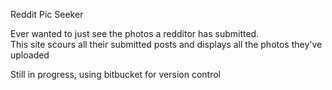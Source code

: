 Reddit Pic Seeker

Ever wanted to just see the photos a redditor has submitted.  
This site scours all their submitted posts and displays all the photos they've uploaded

Still in progress, using bitbucket for version control